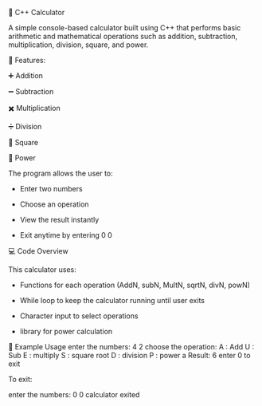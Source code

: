 🧮 C++ Calculator

A simple console-based calculator built using C++ that performs basic arithmetic and mathematical operations such as addition, subtraction, multiplication, division, square, and power.

🚀 Features:

➕ Addition

➖ Subtraction

✖️ Multiplication

➗ Division

🧩 Square

🔼 Power

The program allows the user to:

- Enter two numbers

- Choose an operation

- View the result instantly

- Exit anytime by entering 0 0

💻 Code Overview

This calculator uses:

- Functions for each operation (AddN, subN, MultN, sqrtN, divN, powN)

- While loop to keep the calculator running until user exits

- Character input to select operations

- <cmath> library for power calculation

🧠 Example Usage
enter the numbers: 4 2
choose the operation:
A : Add
U : Sub
E : multiply
S : square root
D : division
P : power
a
Result: 6
enter 0 to exit


To exit:

enter the numbers: 0 0
calculator exited
